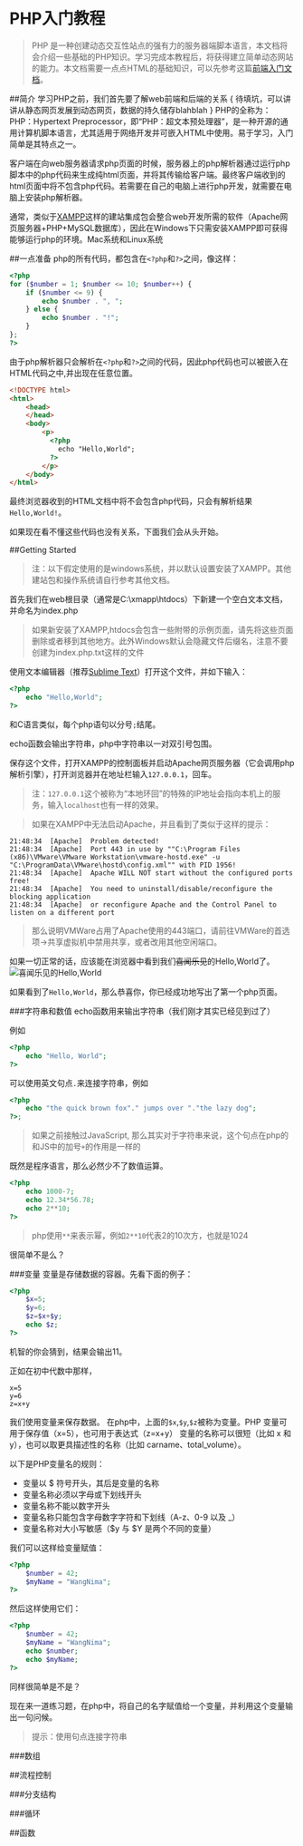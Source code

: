 PHP入门教程
=========================
>PHP 是一种创建动态交互性站点的强有力的服务器端脚本语言，本文档将会介绍一些基础的PHP知识。学习完成本教程后，将获得建立简单动态网站的能力。本文档需要一点点HTML的基础知识，可以先参考这篇[前端入门文档](https://github.com/Njupt-Sast-Network/document/blob/master/fem/fem入门那点小事/home.md)。

##简介
学习PHP之前，我们首先要了解web前端和后端的关系 
{
待填坑，可以讲讲从静态网页发展到动态网页，数据的持久储存blahblah
}
PHP的全称为：PHP：Hypertext Preprocessor，即“PHP：超文本预处理器”，是一种开源的通用计算机脚本语言，尤其适用于网络开发并可嵌入HTML中使用。易于学习，入门简单是其特点之一。

客户端在向web服务器请求php页面的时候，服务器上的php解析器通过运行php脚本中的php代码来生成纯html页面，并将其传输给客户端。最终客户端收到的html页面中将不包含php代码。若需要在自己的电脑上进行php开发，就需要在电脑上安装php解析器。

通常，类似于[XAMPP](https://www.apachefriends.org/zh_cn/index.html)这样的建站集成包会整合web开发所需的软件（Apache网页服务器+PHP+MySQL数据库），因此在Windows下只需安装XAMPP即可获得能够运行php的环境。Mac系统和Linux系统<!-- 待填坑 -->

##一点准备
php的所有代码，都包含在`<?php`和`?>`之间，像这样：

```php
<?php
for ($number = 1; $number <= 10; $number++) {
	if ($number <= 9) {
		echo $number . ", ";
	} else {
		echo $number . "!";
	}
};
?>
```

由于php解析器只会解析在`<?php`和`?>`之间的代码，因此php代码也可以被嵌入在HTML代码之中,并出现在任意位置。

```html
<!DOCTYPE html>
<html>
	<head>
	</head>
	<body>
        <p>
          <?php
            echo "Hello,World";
          ?>
        </p>   
	</body>
</html>

```
最终浏览器收到的HTML文档中将不会包含php代码，只会有解析结果`Hello,World!`。

如果现在看不懂这些代码也没有关系，下面我们会从头开始。

##Getting Started

>注：以下假定使用的是windows系统，并以默认设置安装了XAMPP。其他建站包和操作系统请自行参考其他文档。

首先我们在web根目录（通常是C:\xmapp\htdocs）下新建一个空白文本文档，并命名为index.php

>如果新安装了XAMPP,htdocs会包含一些附带的示例页面，请先将这些页面删除或者移到其他地方。此外Windows默认会隐藏文件后缀名，注意不要创建为index.php.txt这样的文件

使用文本编辑器（推荐[Sublime Text](http://www.sublimetext.com/)）打开这个文件，并如下输入：

```php
<?php
	echo "Hello,World";
?>
```

和C语言类似，每个php语句以分号`;`结尾。

echo函数会输出字符串，php中字符串以一对双引号包围。

保存这个文件，打开XAMPP的控制面板并启动Apache网页服务器（它会调用php解析引擎），打开浏览器并在地址栏输入`127.0.0.1`，回车。

>注：`127.0.0.1`这个被称为“本地环回”的特殊的IP地址会指向本机上的服务，输入`localhost`也有一样的效果。


>如果在XAMPP中无法启动Apache，并且看到了类似于这样的提示：
```
21:48:34  [Apache] 	Problem detected!
21:48:34  [Apache] 	Port 443 in use by ""C:\Program Files (x86)\VMware\VMware Workstation\vmware-hostd.exe" -u "C:\ProgramData\VMware\hostd\config.xml"" with PID 1956!
21:48:34  [Apache] 	Apache WILL NOT start without the configured ports free!
21:48:34  [Apache] 	You need to uninstall/disable/reconfigure the blocking application
21:48:34  [Apache] 	or reconfigure Apache and the Control Panel to listen on a different port

```
>那么说明VMWare占用了Apache使用的443端口，请前往VMWare的首选项->共享虚拟机中禁用共享，或者改用其他空闲端口。

如果一切正常的话，应该能在浏览器中看到我们~~喜闻乐见~~的Hello,World了。
![喜闻乐见的Hello,World](https://raw.githubusercontent.com/Njupt-Sast-Network/document/master/php/pic/gettingstarted1.png)

如果看到了`Hello,World`，那么恭喜你，你已经成功地写出了第一个php页面。

###字符串和数值
echo函数用来输出字符串（我们刚才其实已经见到过了）

例如
```php
<?php 
	echo "Hello, World"; 
?>
```

可以使用英文句点`.`来连接字符串，例如

```php
<?php
	echo "the quick brown fox"." jumps over "."the lazy dog";
?>;
```

>如果之前接触过JavaScript, 那么其实对于字符串来说，这个句点在php的和JS中的加号`+`的作用是一样的

既然是程序语言，那么必然少不了数值运算。

```php
<?php
	echo 1000-7;
	echo 12.34*56.78;
	echo 2**10;
?>
```
>php使用`**`来表示幂，例如`2**10`代表2的10次方，也就是1024

很简单不是么？

###变量
变量是存储数据的容器。先看下面的例子：
```php
<?php
	$x=5;
	$y=6;
	$z=$x+$y;
	echo $z;
?>
```
机智的你会猜到，结果会输出11。

正如在初中代数中那样，
```
x=5
y=6
z=x+y
```
我们使用变量来保存数据。
在php中，上面的`$x`,`$y`,`$z`被称为变量。PHP 变量可用于保存值（x=5），也可用于表达式（z=x+y）
变量的名称可以很短（比如 x 和 y），也可以取更具描述性的名称（比如 carname、total_volume）。

以下是PHP变量名的规则：

 - 变量以 \$ 符号开头，其后是变量的名称
 - 变量名称必须以字母或下划线开头
 - 变量名称不能以数字开头
 - 变量名称只能包含字母数字字符和下划线（A-z、0-9 以及 _）
 - 变量名称对大小写敏感（\$y 与 \$Y 是两个不同的变量）

我们可以这样给变量赋值：
```php
<?php
	$number = 42;
	$myName = "WangNima";
?>
```

然后这样使用它们：
```php
<?php
	$number = 42;
	$myName = "WangNima";
	echo $number;
	echo $myName;
?>
```
同样很简单是不是？

现在来一道练习题，在php中，将自己的名字赋值给一个变量，并利用这个变量输出一句问候。
>提示：使用句点连接字符串

###数组

##流程控制

###分支结构

###循环

##函数
